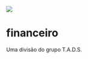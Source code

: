<img src="https://cdn.discordapp.com/attachments/1029915257000448121/1090818918744064181/image.png">


# financeiro
  
  Uma divisão do grupo T.A.D.S.
